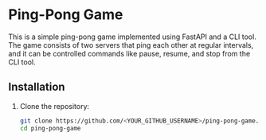 # Ping-Pong Game

This is a simple ping-pong game implemented using FastAPI and a CLI tool. The game consists of two servers that ping each other at regular intervals, and it can be controlled commands like pause, resume, and stop from the CLI tool.
## Installation

1. Clone the repository:
   ```bash
   git clone https://github.com/<YOUR_GITHUB_USERNAME>/ping-pong-game.git
   cd ping-pong-game
